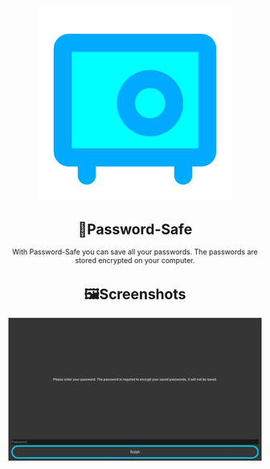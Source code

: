 <div align="center">
  <img src="https://raw.githubusercontent.com/oxoovo/Password-Safe/main/icons/logo.svg" alt="icon"/>

<h1>🔐Password-Safe</h1>

With Password-Safe you can save all your passwords. The passwords are stored encrypted on your computer.

<h1>🖼Screenshots</h1>

<img src="https://raw.githubusercontent.com/oxoovo/Password-Safe/main/screenshots/Screenshot1.jpg">

</div>
